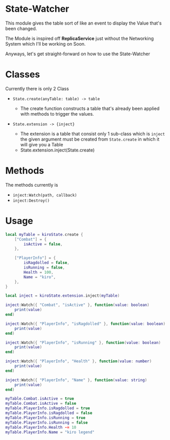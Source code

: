 # State-Watcher
This module gives the table sort of like an event to display the Value that's been changed.

The Module is inspired off **__ReplicaService__** just without the Networking System which I'll be working on Soon.

Anyways, let's get straight-forward on how to use the State-Watcher

# Classes
Currently there is only 2 Class

 * `State.create(anyTable: table) -> table`
   * The create function constructs a table that's already been applied with methods to trigger the values.
     
 * `State.extension -> {inject}`
   * The extension is a table that consist only 1 sub-class which is `inject` the given argument must be created from `State.create` in which it will give you a Table
    * State.extension.inject(State.create)
  
# Methods
The methods currently is
* `inject:Watch(path, callback)`
* `inject:Destroy()`

# Usage

```lua
local myTable = kiroState.create {
	["Combat"] = {
		isActive = false,
	},

	["PlayerInfo"] = {
		isRagdolled = false,
		isRunning = false,
		Health = 100,
		Name = "kiro",
	},
}

local inject = kiroState.extension.inject(myTable)

inject:Watch({ "Combat", "isActive" }, function(value: boolean)
	print(value)
end)

inject:Watch({ "PlayerInfo", "isRagdolled" }, function(value: boolean)
	print(value)
end)

inject:Watch({ "PlayerInfo", "isRunning" }, function(value: boolean)
	print(value)
end)

inject:Watch({ "PlayerInfo", "Health" }, function(value: number)
	print(value)
end)

inject:Watch({ "PlayerInfo", "Name" }, function(value: string)
	print(value)
end)

myTable.Combat.isActive = true
myTable.Combat.isActive = false
myTable.PlayerInfo.isRagdolled = true
myTable.PlayerInfo.isRagdolled = false
myTable.PlayerInfo.isRunning = true
myTable.PlayerInfo.isRunning = false
myTable.PlayerInfo.Health -= 10
myTable.PlayerInfo.Name = "kiro legend"
```




